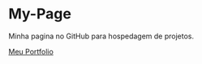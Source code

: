 # My-Page
Minha pagina no GitHub para hospedagem de projetos.

<a href="index.html"> Meu Portfolio</a>